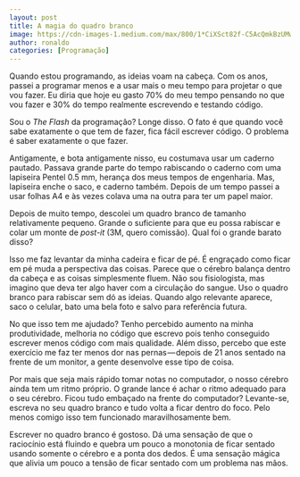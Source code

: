 ```yaml
---
layout: post
title: A magia do quadro branco
image: https://cdn-images-1.medium.com/max/800/1*CiXSct82f-C5AcQmkBzUMw.jpeg
author: ronaldo
categories: [Programação]
---
```


Quando estou programando, as ideias voam na cabeça. Com os anos,
passei a programar menos e a usar mais o meu tempo para projetar o que
vou fazer. Eu diria que hoje eu gasto 70% do meu tempo pensando no que
vou fazer e 30% do tempo realmente escrevendo e testando código.

Sou o *The Flash* da programação? Longe disso. O fato é que quando
você sabe exatamente o que tem de fazer, fica fácil escrever código. O
problema é saber exatamente o que fazer.

Antigamente, e bota antigamente nisso, eu costumava usar um caderno
pautado. Passava grande parte do tempo rabiscando o caderno com uma
lapiseira Pentel 0.5 mm, herança dos meus tempos de engenharia. Mas,
lapiseira enche o saco, e caderno também. Depois de um tempo passei a
usar folhas A4 e às vezes colava uma na outra para ter um papel maior.

Depois de muito tempo, descolei um quadro branco de tamanho
relativamente pequeno. Grande o suficiente para que eu possa rabiscar e
colar um monte de *post-it* (3M, quero comissão). Qual foi o grande
barato disso?

Isso me faz levantar da minha cadeira e ficar de pé. É engraçado como
ficar em pé muda a perspectiva das coisas. Parece que o cérebro balança
dentro da cabeça e as coisas simplesmente fluem. Não sou fisiologista,
mas imagino que deva ter algo haver com a circulação do sangue. Uso o
quadro branco para rabiscar sem dó as ideias. Quando algo relevante
aparece, saco o celular, bato uma bela foto e salvo para referência
futura.

No que isso tem me ajudado? Tenho percebido aumento na minha
produtividade, melhoria no código que escrevo pois tenho conseguido
escrever menos código com mais qualidade. Além disso, percebo que este
exercício me faz ter menos dor nas pernas — depois de 21 anos sentado na
frente de um monitor, a gente desenvolve esse tipo de coisa.

Por mais que seja mais rápido tomar notas no computador, o nosso cérebro
ainda tem um ritmo próprio. O grande lance é achar o ritmo adequado para
o seu cérebro. Ficou tudo embaçado na frente do computador? Levante-se,
escreva no seu quadro branco e tudo volta a ficar dentro do foco. Pelo
menos comigo isso tem funcionado maravilhosamente bem.

Escrever no quadro branco é gostoso. Dá uma sensação de que o raciocínio
está fluindo e quebra um pouco a monotonia de ficar sentado usando
somente o cérebro e a ponta dos dedos. É uma sensação mágica que alivia
um pouco a tensão de ficar sentado com um problema nas mãos.
